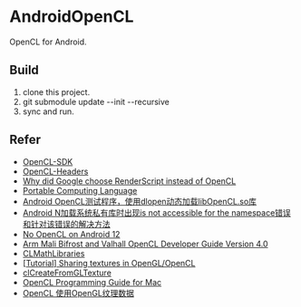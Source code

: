# AndroidOpenCL
OpenCL for Android.

## Build
1. clone this project.
2. git submodule update --init --recursive
3. sync and run.

## Refer
* [OpenCL-SDK](https://github.com/KhronosGroup/OpenCL-SDK)
* [OpenCL-Headers](https://github.com/KhronosGroup/OpenCL-Headers)
* [Why did Google choose RenderScript instead of OpenCL](https://stackoverflow.com/questions/14385843/why-did-google-choose-renderscript-instead-of-opencl)
* [Portable Computing Language](https://github.com/pocl/pocl)
* [Android OpenCL测试程序，使用dlopen动态加载libOpenCL.so库](https://blog.csdn.net/wjskeepmaking/article/details/70080315)
* [Android N加载系统私有库时出现is not accessible for the namespace错误和针对该错误的解决方法](https://blog.csdn.net/wjskeepmaking/article/details/70153995)
* [No OpenCL on Android 12](https://issuetracker.google.com/issues/183419289)
* [Arm Mali Bifrost and Valhall OpenCL Developer Guide Version 4.0](https://developer.arm.com/documentation/101574/0400/Using-OpenCL-extensions/Inter-operation-with-EGL/EGL-images)
* [CLMathLibraries](https://github.com/clMathLibraries)
* [[Tutorial] Sharing textures in OpenGL/OpenCL](http://digital-thinking.de/tutorial-gameoflife-openglopencl/)
* [clCreateFromGLTexture](https://man.opencl.org/clCreateFromGLTexture.html)
* [OpenCL Programming Guide for Mac](https://developer.apple.com/library/archive/documentation/Performance/Conceptual/OpenCL_MacProgGuide/shareGroups/shareGroups.html)
* [OpenCL 使用OpenGL纹理数据](https://deepinout.com/opencl/opencl-interoperates-with-opengl/opencl-clcreatefromgltexture.html)
